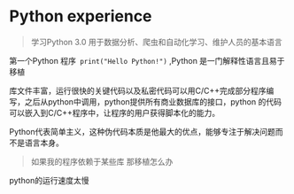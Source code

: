 # Python experience

> 学习Python 3.0 用于数据分析、爬虫和自动化学习、维护人员的基本语言

第一个Python 程序` print("Hello Python!")` ,Python 是一门解释性语言且易于移植

库文件丰富，运行很快的关键代码以及私密代码可以用C/C++完成部分程序编写，之后从python中调用，python提供所有商业数据库的接口，python 的代码可以嵌入到C/C++程序中，让程序的用户获得脚本化的能力。

Python代表简单主义，这种伪代码本质是他最大的优点，能够专注于解决问题而不是语言本身。

> 如果我的程序依赖于某些库 那移植怎么办

python的运行速度太慢

